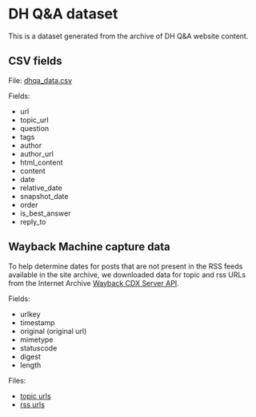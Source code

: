 # DH Q&A dataset

This is a dataset generated from the archive of DH Q&amp;A website
content.

## CSV fields

File: [dhqa_data.csv](dhqa_data.csv)

Fields:

* url
* topic_url
* question
* tags
* author
* author_url
* html_content
* content
* date
* relative_date
* snapshot_date
* order
* is_best_answer
* reply_to


## Wayback Machine capture data

To help determine dates for posts that are not present in the RSS feeds
available in the site archive, we downloaded data for topic and rss
URLs from the Internet Archive [Wayback CDX Server API](https://github.com/internetarchive/wayback/tree/master/wayback-cdx-server).

Fields:

* urlkey
* timestamp
* original (original url)
* mimetype
* statuscode
* digest
* length

Files:

* [topic urls](wayback_cdx_topics.json)
* [rss urls](wayback_cdx_rss.json)



